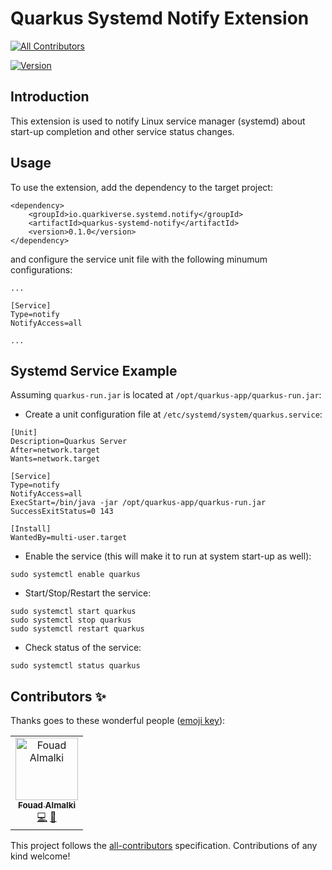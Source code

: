 # Quarkus Systemd Notify Extension

<!-- ALL-CONTRIBUTORS-BADGE:START - Do not remove or modify this section -->
[![All Contributors](https://img.shields.io/badge/all_contributors-1-orange.svg?style=flat-square)](#contributors-)
<!-- ALL-CONTRIBUTORS-BADGE:END -->

[![Version](https://img.shields.io/maven-central/v/io.quarkiverse.systemd.notify/quarkus-systemd-notify?logo=apache-maven&style=flat-square)](https://search.maven.org/artifact/io.quarkiverse.systemd.notify/quarkus-systemd-notify)

## Introduction

This extension is used to notify Linux service manager (systemd) about start-up completion and other service status changes.

## Usage

To use the extension, add the dependency to the target project:

```
<dependency>
    <groupId>io.quarkiverse.systemd.notify</groupId>
    <artifactId>quarkus-systemd-notify</artifactId>
    <version>0.1.0</version>
</dependency>
```

and configure the service unit file with the following minumum configurations:

```
...

[Service]
Type=notify
NotifyAccess=all

...
```

## Systemd Service Example

Assuming `quarkus-run.jar` is located at `/opt/quarkus-app/quarkus-run.jar`:

- Create a unit configuration file at `/etc/systemd/system/quarkus.service`:

```
[Unit]
Description=Quarkus Server
After=network.target
Wants=network.target

[Service]
Type=notify
NotifyAccess=all
ExecStart=/bin/java -jar /opt/quarkus-app/quarkus-run.jar
SuccessExitStatus=0 143

[Install]
WantedBy=multi-user.target
```
- Enable the service (this will make it to run at system start-up as well):

```
sudo systemctl enable quarkus
```

- Start/Stop/Restart the service:

```
sudo systemctl start quarkus
sudo systemctl stop quarkus
sudo systemctl restart quarkus
```

- Check status of the service:

```
sudo systemctl status quarkus
```

## Contributors ✨

Thanks goes to these wonderful people ([emoji key](https://allcontributors.org/docs/en/emoji-key)):

<!-- ALL-CONTRIBUTORS-LIST:START - Do not remove or modify this section -->
<!-- prettier-ignore-start -->
<!-- markdownlint-disable -->
<table>
  <tbody>
    <tr>
      <td align="center"><a href="https://fouad.io"><img src="https://avatars.githubusercontent.com/u/1194488?v=4?s=100" width="100px;" alt="Fouad Almalki"/><br /><sub><b>Fouad Almalki</b></sub></a><br /><a href="https://github.com/quarkiverse/quarkus-systemd-notify/commits?author=Eng-Fouad" title="Code">💻</a> <a href="#maintenance-Eng-Fouad" title="Maintenance">🚧</a></td>
    </tr>
  </tbody>
</table>

<!-- markdownlint-restore -->
<!-- prettier-ignore-end -->

<!-- ALL-CONTRIBUTORS-LIST:END -->

This project follows the [all-contributors](https://github.com/all-contributors/all-contributors) specification. Contributions of any kind welcome!

